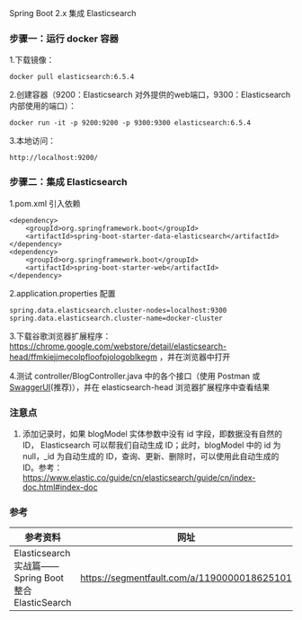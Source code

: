 Spring Boot 2.x 集成 Elasticsearch

### 步骤一：运行 docker 容器
1.下载镜像：
```
docker pull elasticsearch:6.5.4
```
2.创建容器（9200：Elasticsearch 对外提供的web端口，9300：Elasticsearch 内部使用的端口）：
```
docker run -it -p 9200:9200 -p 9300:9300 elasticsearch:6.5.4
```
3.本地访问：
```
http://localhost:9200/
```

### 步骤二：集成 Elasticsearch
1.pom.xml 引入依赖
```
<dependency>
    <groupId>org.springframework.boot</groupId>
    <artifactId>spring-boot-starter-data-elasticsearch</artifactId>
</dependency>
<dependency>
    <groupId>org.springframework.boot</groupId>
    <artifactId>spring-boot-starter-web</artifactId>
</dependency>
```
2.application.properties 配置
```
spring.data.elasticsearch.cluster-nodes=localhost:9300
spring.data.elasticsearch.cluster-name=docker-cluster
```
3.下载谷歌浏览器扩展程序：https://chrome.google.com/webstore/detail/elasticsearch-head/ffmkiejjmecolpfloofpjologoblkegm ，并在浏览器中打开

4.测试 controller/BlogController.java 中的各个接口（使用 Postman 或 [SwaggerUI](http://localhost:8080/swagger-ui.html)(推荐)），并在 elasticsearch-head 浏览器扩展程序中查看结果

### 注意点
1. 添加记录时，如果 blogModel 实体参数中没有 id 字段，即数据没有自然的 ID， Elasticsearch 可以帮我们自动生成 ID；此时，blogModel 中的 id 为 null，_id 为自动生成的 ID，查询、更新、删除时，可以使用此自动生成的 ID。参考：https://www.elastic.co/guide/cn/elasticsearch/guide/cn/index-doc.html#index-doc

### 参考

参考资料 | 网址
--- | ---
Elasticsearch实战篇——Spring Boot整合ElasticSearch | https://segmentfault.com/a/1190000018625101